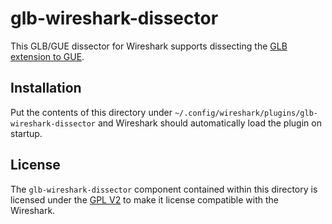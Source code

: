 # glb-wireshark-dissector

This GLB/GUE dissector for Wireshark supports dissecting the [GLB extension to GUE](../../docs/development/gue-header.md).

## Installation

Put the contents of this directory under `~/.config/wireshark/plugins/glb-wireshark-dissector` and Wireshark should automatically load the plugin on startup.

## License

The `glb-wireshark-dissector` component contained within this directory is licensed under the [GPL V2](../../LICENSE.md) to make it license compatible with the Wireshark.
